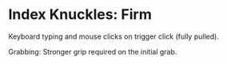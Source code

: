 # Index Knuckles: Firm

Keyboard typing and mouse clicks on trigger click (fully pulled).

Grabbing: Stronger grip required on the initial grab.
